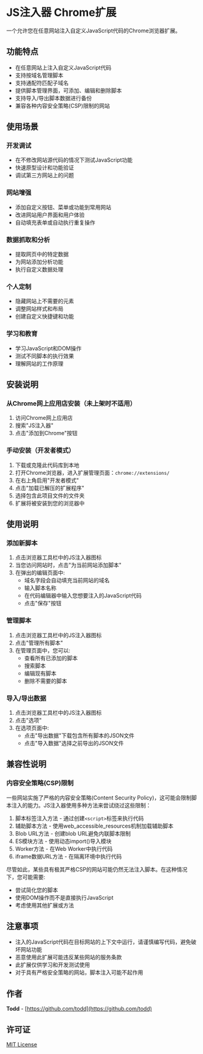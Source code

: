 # JS注入器 Chrome扩展

一个允许您在任意网站注入自定义JavaScript代码的Chrome浏览器扩展。

## 功能特点

- 在任意网站上注入自定义JavaScript代码
- 支持按域名管理脚本
- 支持通配符匹配子域名
- 提供脚本管理界面，可添加、编辑和删除脚本
- 支持导入/导出脚本数据进行备份
- 兼容各种内容安全策略(CSP)限制的网站

## 使用场景

### 开发调试
- 在不修改网站源代码的情况下测试JavaScript功能
- 快速原型设计和功能验证
- 调试第三方网站上的问题

### 网站增强
- 添加自定义按钮、菜单或功能到常用网站
- 改进网站用户界面和用户体验
- 自动填充表单或自动执行重复操作

### 数据抓取和分析
- 提取网页中的特定数据
- 为网站添加分析功能
- 执行自定义数据处理

### 个人定制
- 隐藏网站上不需要的元素
- 调整网站样式和布局
- 创建自定义快捷键和功能

### 学习和教育
- 学习JavaScript和DOM操作
- 测试不同脚本的执行效果
- 理解网站的工作原理

## 安装说明

### 从Chrome网上应用店安装（未上架时不适用）

1. 访问Chrome网上应用店
2. 搜索"JS注入器"
3. 点击"添加到Chrome"按钮

### 手动安装（开发者模式）

1. 下载或克隆此代码库到本地
2. 打开Chrome浏览器，进入扩展管理页面：`chrome://extensions/`
3. 在右上角启用"开发者模式"
4. 点击"加载已解压的扩展程序"
5. 选择包含此项目文件的文件夹
6. 扩展将被安装到您的浏览器中

## 使用说明

### 添加新脚本

1. 点击浏览器工具栏中的JS注入器图标
2. 当您访问网站时，点击"为当前网站添加脚本"
3. 在弹出的编辑页面中:
   - 域名字段会自动填充当前网站的域名
   - 输入脚本名称
   - 在代码编辑器中输入您想要注入的JavaScript代码
   - 点击"保存"按钮

### 管理脚本

1. 点击浏览器工具栏中的JS注入器图标
2. 点击"管理所有脚本"
3. 在管理页面中，您可以:
   - 查看所有已添加的脚本
   - 搜索脚本
   - 编辑现有脚本
   - 删除不需要的脚本

### 导入/导出数据

1. 点击浏览器工具栏中的JS注入器图标
2. 点击"选项"
3. 在选项页面中:
   - 点击"导出数据"下载包含所有脚本的JSON文件
   - 点击"导入数据"选择之前导出的JSON文件

## 兼容性说明

### 内容安全策略(CSP)限制

一些网站实施了严格的内容安全策略(Content Security Policy)，这可能会限制脚本注入的能力。JS注入器使用多种方法来尝试绕过这些限制：

1. 脚本标签注入方法 - 通过创建`<script>`标签来执行代码
2. 辅助脚本方法 - 使用web_accessible_resources机制加载辅助脚本
3. Blob URL方法 - 创建blob URL避免内联脚本限制
4. ES模块方法 - 使用动态import()导入模块
5. Worker方法 - 在Web Worker中执行代码
6. iframe数据URL方法 - 在隔离环境中执行代码

尽管如此，某些具有极其严格CSP的网站可能仍然无法注入脚本。在这种情况下，您可能需要:

- 尝试简化您的脚本
- 使用DOM操作而不是直接执行JavaScript
- 考虑使用其他扩展或方法

## 注意事项

- 注入的JavaScript代码在目标网站的上下文中运行，请谨慎编写代码，避免破坏网站功能
- 恶意使用此扩展可能违反某些网站的服务条款
- 此扩展仅供学习和开发测试使用
- 对于具有严格安全策略的网站，脚本注入可能不起作用


## 作者

**Todd** - [https://github.com/todd](https://github.com/todd)

## 许可证

[MIT License](LICENSE)
